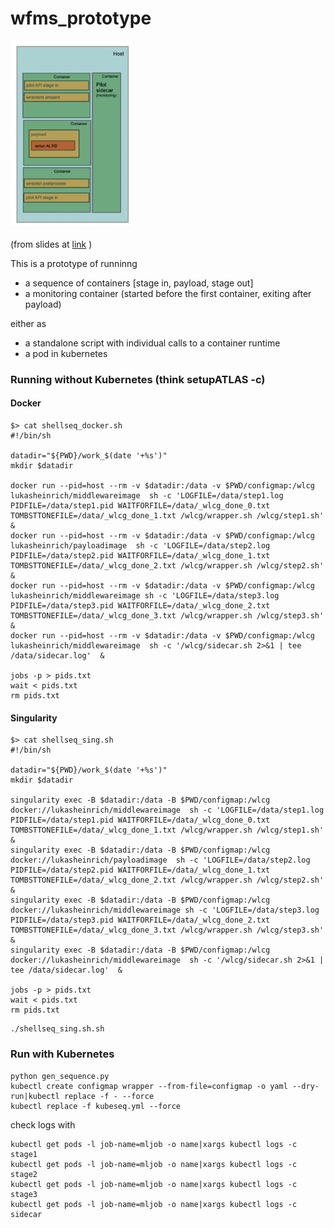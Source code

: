 # wfms_prototype

<img src="schema.png" height="300px"/>

(from slides at [link](https://indico.cern.ch/event/925900/contributions/3890902/attachments/2051032/3437998/container_follow_up.pdf) )

This is a prototype of runninng

* a sequence of containers [stage in, payload, stage out]
* a monitoring container (started before the first container, exiting after payload)

either as
* a standalone script with individual calls to a container runtime
* a pod in kubernetes


### Running without Kubernetes (think setupATLAS -c)

#### Docker
```
$> cat shellseq_docker.sh
#!/bin/sh

datadir="${PWD}/work_$(date '+%s')"
mkdir $datadir

docker run --pid=host --rm -v $datadir:/data -v $PWD/configmap:/wlcg lukasheinrich/middlewareimage  sh -c 'LOGFILE=/data/step1.log PIDFILE=/data/step1.pid WAITFORFILE=/data/_wlcg_done_0.txt TOMBSTTONEFILE=/data/_wlcg_done_1.txt /wlcg/wrapper.sh /wlcg/step1.sh'  &
docker run --pid=host --rm -v $datadir:/data -v $PWD/configmap:/wlcg lukasheinrich/payloadimage  sh -c 'LOGFILE=/data/step2.log PIDFILE=/data/step2.pid WAITFORFILE=/data/_wlcg_done_1.txt TOMBSTTONEFILE=/data/_wlcg_done_2.txt /wlcg/wrapper.sh /wlcg/step2.sh'  &
docker run --pid=host --rm -v $datadir:/data -v $PWD/configmap:/wlcg lukasheinrich/middlewareimage sh -c 'LOGFILE=/data/step3.log PIDFILE=/data/step3.pid WAITFORFILE=/data/_wlcg_done_2.txt TOMBSTTONEFILE=/data/_wlcg_done_3.txt /wlcg/wrapper.sh /wlcg/step3.sh'  &
docker run --pid=host --rm -v $datadir:/data -v $PWD/configmap:/wlcg lukasheinrich/middlewareimage  sh -c '/wlcg/sidecar.sh 2>&1 | tee /data/sidecar.log'  &

jobs -p > pids.txt
wait < pids.txt
rm pids.txt
```
#### Singularity

```
$> cat shellseq_sing.sh
#!/bin/sh

datadir="${PWD}/work_$(date '+%s')"
mkdir $datadir

singularity exec -B $datadir:/data -B $PWD/configmap:/wlcg docker://lukasheinrich/middlewareimage  sh -c 'LOGFILE=/data/step1.log PIDFILE=/data/step1.pid WAITFORFILE=/data/_wlcg_done_0.txt TOMBSTTONEFILE=/data/_wlcg_done_1.txt /wlcg/wrapper.sh /wlcg/step1.sh'  &
singularity exec -B $datadir:/data -B $PWD/configmap:/wlcg docker://lukasheinrich/payloadimage  sh -c 'LOGFILE=/data/step2.log PIDFILE=/data/step2.pid WAITFORFILE=/data/_wlcg_done_1.txt TOMBSTTONEFILE=/data/_wlcg_done_2.txt /wlcg/wrapper.sh /wlcg/step2.sh'  &
singularity exec -B $datadir:/data -B $PWD/configmap:/wlcg docker://lukasheinrich/middlewareimage sh -c 'LOGFILE=/data/step3.log PIDFILE=/data/step3.pid WAITFORFILE=/data/_wlcg_done_2.txt TOMBSTTONEFILE=/data/_wlcg_done_3.txt /wlcg/wrapper.sh /wlcg/step3.sh'  &
singularity exec -B $datadir:/data -B $PWD/configmap:/wlcg docker://lukasheinrich/middlewareimage  sh -c '/wlcg/sidecar.sh 2>&1 | tee /data/sidecar.log'  &

jobs -p > pids.txt
wait < pids.txt
rm pids.txt
```

```
./shellseq_sing.sh.sh
```

### Run with Kubernetes

```
python gen_sequence.py
kubectl create configmap wrapper --from-file=configmap -o yaml --dry-run|kubectl replace -f - --force
kubectl replace -f kubeseq.yml --force
```

check logs with

```
kubectl get pods -l job-name=mljob -o name|xargs kubectl logs -c stage1
kubectl get pods -l job-name=mljob -o name|xargs kubectl logs -c stage2
kubectl get pods -l job-name=mljob -o name|xargs kubectl logs -c stage3
kubectl get pods -l job-name=mljob -o name|xargs kubectl logs -c sidecar
```
